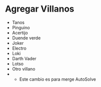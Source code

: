# Agregar Villanos

 * Tanos
 * Pinguino 
 * Acertijo
 * Duende verde
 * Joker
 * Electro
 * Loki
 * Darth Vader
 * Lotso
 * Otro villano
  * * Este cambio es para merge AutoSolve
